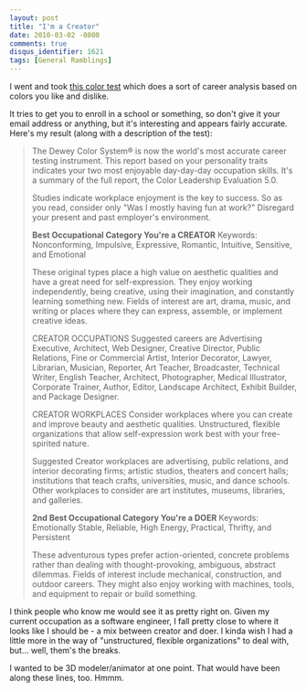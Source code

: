 ```yaml
---
layout: post
title: "I'm a Creator"
date: 2010-03-02 -0800
comments: true
disqus_identifier: 1621
tags: [General Ramblings]
---
```

I went and took [this color
test](http://www.careerpath.com/career-tests/colorcareercounselor.aspx)
which does a sort of career analysis based on colors you like and
dislike.

It tries to get you to enroll in a school or something, so don't give it
your email address or anything, but it's interesting and appears fairly
accurate. Here's my result (along with a description of the test):

> The Dewey Color System® is now the world's most accurate career
> testing instrument. This report based on your personality traits
> indicates your two most enjoyable day-day-day occupation skills. It's
> a summary of the full report, the Color Leadership Evaluation 5.0.
>
> Studies indicate workplace enjoyment is the key to success. So as you
> read, consider only "Was I mostly having fun at work?" Disregard your
> present and past employer's environment.
>
> **Best Occupational Category
> You're a CREATOR**
> Keywords: Nonconforming, Impulsive, Expressive, Romantic, Intuitive,
> Sensitive, and Emotional
>
> These original types place a high value on aesthetic qualities and
> have a great need for self-expression. They enjoy working
> independently, being creative, using their imagination, and constantly
> learning something new. Fields of interest are art, drama, music, and
> writing or places where they can express, assemble, or implement
> creative ideas.
>
> CREATOR OCCUPATIONS
> Suggested careers are Advertising Executive, Architect, Web Designer,
> Creative Director, Public Relations, Fine or Commercial Artist,
> Interior Decorator, Lawyer, Librarian, Musician, Reporter, Art
> Teacher, Broadcaster, Technical Writer, English Teacher, Architect,
> Photographer, Medical Illustrator, Corporate Trainer, Author, Editor,
> Landscape Architect, Exhibit Builder, and Package Designer.
>
> CREATOR WORKPLACES
> Consider workplaces where you can create and improve beauty and
> aesthetic qualities. Unstructured, flexible organizations that allow
> self-expression work best with your free-spirited nature.
>
> Suggested Creator workplaces are advertising, public relations, and
> interior decorating firms; artistic studios, theaters and concert
> halls; institutions that teach crafts, universities, music, and dance
> schools. Other workplaces to consider are art institutes, museums,
> libraries, and galleries.
>
> **2nd Best Occupational Category
> You're a DOER**
> Keywords: Emotionally Stable, Reliable, High Energy, Practical,
> Thrifty, and Persistent
>
> These adventurous types prefer action-oriented, concrete problems
> rather than dealing with thought-provoking, ambiguous, abstract
> dilemmas. Fields of interest include mechanical, construction, and
> outdoor careers. They might also enjoy working with machines, tools,
> and equipment to repair or build something.

I think people who know me would see it as pretty right on. Given my
current occupation as a software engineer, I fall pretty close to where
it looks like I should be - a mix between creator and doer. I kinda wish
I had a little more in the way of "unstructured, flexible organizations"
to deal with, but... well, them's the breaks.

I wanted to be 3D modeler/animator at one point. That would have been
along these lines, too. Hmmm.
